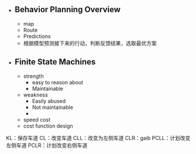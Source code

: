  - ## Behavior Planning Overview
	- map
	- Route
	- Predictions
	- 根据模型预测接下来的行动，判断反馈结果，选取最优方案

 - ## Finite State Machines
	- strength
		- easy to  reason about
		- Maintainable
	- weakness
		- Easily abused
		- Not maintainable
		- 
	- speed cost
	- cost function design

KL：保存车道
CL：改变车道
CLL：改变为左侧车道
CLR：gaib
PCLL：计划改变左侧车道
PCLR：计划改变右侧车道
<!--stackedit_data:
eyJoaXN0b3J5IjpbLTEzMjM2NDM0ODgsLTU2Nzk4MTU4NywtMT
AwNzYzOTc0LC0xMjUyNTg0MjAyLDEyNTQ4MzMzNjYsLTEyNDkx
MjE5NTAsLTE3ODI4MzUxNjRdfQ==
-->